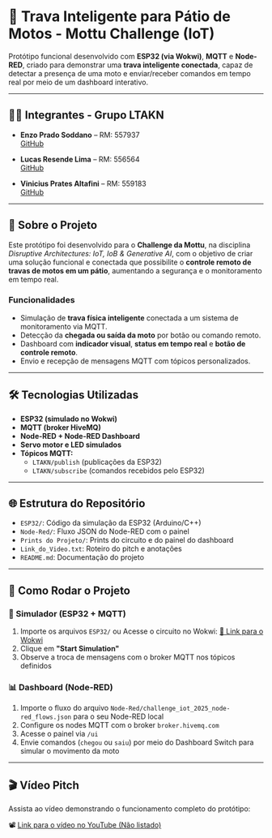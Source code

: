 # 🔐 Trava Inteligente para Pátio de Motos - Mottu Challenge (IoT)

Protótipo funcional desenvolvido com **ESP32 (via Wokwi)**, **MQTT** e **Node-RED**, criado para demonstrar uma **trava inteligente conectada**, capaz de detectar a presença de uma moto e enviar/receber comandos em tempo real por meio de um dashboard interativo.

---

## 👨‍💻 Integrantes - Grupo LTAKN

- **Enzo Prado Soddano** – RM: 557937  
  [GitHub](https://github.com/DerBrasilianer)

- **Lucas Resende Lima** – RM: 556564  
  [GitHub](https://github.com/lucasresendelima)

- **Vinicius Prates Altafini** – RM: 559183  
  [GitHub](https://github.com/vinicius945)

---

## 📡 Sobre o Projeto

Este protótipo foi desenvolvido para o **Challenge da Mottu**, na disciplina *Disruptive Architectures: IoT, IoB & Generative AI*, com o objetivo de criar uma solução funcional e conectada que possibilite o **controle remoto de travas de motos em um pátio**, aumentando a segurança e o monitoramento em tempo real.

### Funcionalidades

- Simulação de **trava física inteligente** conectada a um sistema de monitoramento via MQTT.
- Detecção da **chegada ou saída da moto** por botão ou comando remoto.
- Dashboard com **indicador visual**, **status em tempo real** e **botão de controle remoto**.
- Envio e recepção de mensagens MQTT com tópicos personalizados.

---

## 🛠️ Tecnologias Utilizadas

- **ESP32 (simulado no Wokwi)**
- **MQTT (broker HiveMQ)**
- **Node-RED + Node-RED Dashboard**
- **Servo motor e LED simulados**
- **Tópicos MQTT:**
  - `LTAKN/publish` (publicações da ESP32)
  - `LTAKN/subscribe` (comandos recebidos pelo ESP32)

---

## 🌐 Estrutura do Repositório

- `ESP32/`: Código da simulação da ESP32 (Arduino/C++)
- `Node-Red/`: Fluxo JSON do Node-RED com o painel
- `Prints do Projeto/`: Prints do circuito e do painel do dashboard
- `Link_do_Video.txt`: Roteiro do pitch e anotações
- `README.md`: Documentação do projeto

---

## 🚀 Como Rodar o Projeto

### 🔧 Simulador (ESP32 + MQTT)

1. Importe os arquivos `ESP32/` ou Acesse o circuito no Wokwi: [🔗 Link para o Wokwi](https://wokwi.com/projects/431856122530881537)
2. Clique em **"Start Simulation"**
3. Observe a troca de mensagens com o broker MQTT nos tópicos definidos

### 📊 Dashboard (Node-RED)

1. Importe o fluxo do arquivo `Node-Red/challenge_iot_2025_node-red_flows.json` para o seu Node-RED local
2. Configure os nodes MQTT com o broker `broker.hivemq.com`
3. Acesse o painel via `/ui`
4. Envie comandos (`chegou` ou `saiu`) por meio do Dashboard Switch para simular o movimento da moto

---

## 🎬 Vídeo Pitch

Assista ao vídeo demonstrando o funcionamento completo do protótipo:

📽️ [Link para o vídeo no YouTube (Não listado)](https://youtube.com/SEU_LINK_AQUI)
